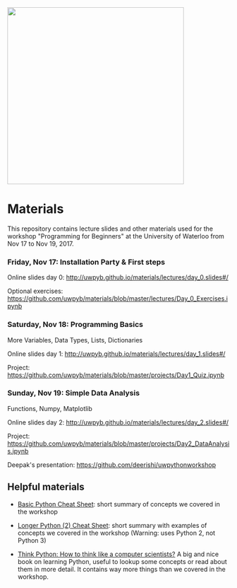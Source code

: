 
<img src="https://raw.githubusercontent.com/uwpyb/materials/master/other/banner.png" width=400px>


# Materials
This repository contains lecture slides and other materials used for the workshop "Programming for
Beginners" at the University of Waterloo from Nov 17 to Nov 19, 2017.


### Friday, Nov 17: Installation Party & First steps
Online slides day 0: http://uwpyb.github.io/materials/lectures/day_0.slides#/

Optional exercises: https://github.com/uwpyb/materials/blob/master/lectures/Day_0_Exercises.ipynb

### Saturday, Nov 18: Programming Basics
More Variables, Data Types, Lists, Dictionaries

Online slides day 1: http://uwpyb.github.io/materials/lectures/day_1.slides#/

Project: https://github.com/uwpyb/materials/blob/master/projects/Day1_Quiz.ipynb

### Sunday, Nov 19: Simple Data Analysis
Functions, Numpy, Matplotlib

Online slides day 2: http://uwpyb.github.io/materials/lectures/day_2.slides#/

Project: https://github.com/uwpyb/materials/blob/master/projects/Day2_DataAnalysis.ipynb

Deepak's presentation: https://github.com/deerishi/uwpythonworkshop

## Helpful materials

- [Basic Python Cheat Sheet](https://community.computingatschool.org.uk/files/5309/original.pdf): short summary of concepts we covered in the workshop

- [Longer Python (2) Cheat Sheet](https://realpython.com/files/python_cheat_sheet_v1.pdf): short summary with examples of concepts we covered in the workshop (Warning: uses Python 2, not Python 3)

- [Think Python: How to think like a computer scientists?](http://www.greenteapress.com/thinkpython/thinkpython.pdf) A big and nice book on learning Python, useful to lookup some concepts or read about them in more detail. It contains way more things than we covered in the workshop.
